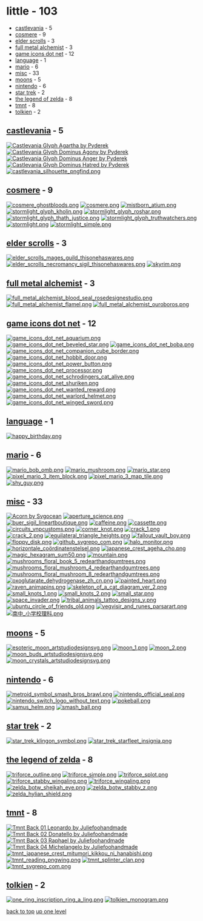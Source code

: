 # little - 103
- [castlevania](#castlevania) - 5
- [cosmere](#cosmere) - 9
- [elder scrolls](#elder-scrolls) - 3
- [full metal alchemist](#full-metal-alchemist) - 3
- [game icons dot net](#game-icons-dot-net) - 12
- [language](#language) - 1
- [mario](#mario) - 6
- [misc](#misc) - 33
- [moons](#moons) - 5
- [nintendo](#nintendo) - 6
- [star trek](#star-trek) - 2
- [the legend of zelda](#the-legend-of-zelda) - 8
- [tmnt](#tmnt) - 8
- [tolkien](#tolkien) - 2

<a id="castlevania"></a>

## [castlevania](/terminal/chromatic%20aberration/little/castlevania/README.MD) - 5
[![Castlevania Glyph Agartha by Pyderek](/.internals/thumbnails/terminal/chromatic%20aberration/little/castlevania/castlevania_glyph_agartha_by_pyderek.png "Castlevania Glyph Agartha by Pyderek")](https://raw.githubusercontent.com/buckmanc/wallpapers/main/terminal/chromatic%20aberration/little/castlevania/castlevania_glyph_agartha_by_pyderek.png)
[![Castlevania Glyph Dominus Agony by Pyderek](/.internals/thumbnails/terminal/chromatic%20aberration/little/castlevania/castlevania_glyph_dominus_agony_by_pyderek.png "Castlevania Glyph Dominus Agony by Pyderek")](https://raw.githubusercontent.com/buckmanc/wallpapers/main/terminal/chromatic%20aberration/little/castlevania/castlevania_glyph_dominus_agony_by_pyderek.png)
[![Castlevania Glyph Dominus Anger by Pyderek](/.internals/thumbnails/terminal/chromatic%20aberration/little/castlevania/castlevania_glyph_dominus_anger_by_pyderek.png "Castlevania Glyph Dominus Anger by Pyderek")](https://raw.githubusercontent.com/buckmanc/wallpapers/main/terminal/chromatic%20aberration/little/castlevania/castlevania_glyph_dominus_anger_by_pyderek.png)
[![Castlevania Glyph Dominus Hatred by Pyderek](/.internals/thumbnails/terminal/chromatic%20aberration/little/castlevania/castlevania_glyph_dominus_hatred_by_pyderek.png "Castlevania Glyph Dominus Hatred by Pyderek")](https://raw.githubusercontent.com/buckmanc/wallpapers/main/terminal/chromatic%20aberration/little/castlevania/castlevania_glyph_dominus_hatred_by_pyderek.png)
[![castlevania_silhouette_pngfind.png](/.internals/thumbnails/terminal/chromatic%20aberration/little/castlevania/castlevania_silhouette_pngfind.png "castlevania_silhouette_pngfind.png")](https://raw.githubusercontent.com/buckmanc/wallpapers/main/terminal/chromatic%20aberration/little/castlevania/castlevania_silhouette_pngfind.png)

<a id="cosmere"></a>

## [cosmere](/terminal/chromatic%20aberration/little/cosmere/README.MD) - 9
[![cosmere_ghostbloods.png](/.internals/thumbnails/terminal/chromatic%20aberration/little/cosmere/cosmere_ghostbloods.png "cosmere_ghostbloods.png")](https://raw.githubusercontent.com/buckmanc/wallpapers/main/terminal/chromatic%20aberration/little/cosmere/cosmere_ghostbloods.png)
[![cosmere.png](/.internals/thumbnails/terminal/chromatic%20aberration/little/cosmere/cosmere.png "cosmere.png")](https://raw.githubusercontent.com/buckmanc/wallpapers/main/terminal/chromatic%20aberration/little/cosmere/cosmere.png)
[![mistborn_atium.png](/.internals/thumbnails/terminal/chromatic%20aberration/little/cosmere/mistborn_atium.png "mistborn_atium.png")](https://raw.githubusercontent.com/buckmanc/wallpapers/main/terminal/chromatic%20aberration/little/cosmere/mistborn_atium.png)
[![stormlight_glyph_kholin.png](/.internals/thumbnails/terminal/chromatic%20aberration/little/cosmere/stormlight_glyph_kholin.png "stormlight_glyph_kholin.png")](https://raw.githubusercontent.com/buckmanc/wallpapers/main/terminal/chromatic%20aberration/little/cosmere/stormlight_glyph_kholin.png)
[![stormlight_glyph_roshar.png](/.internals/thumbnails/terminal/chromatic%20aberration/little/cosmere/stormlight_glyph_roshar.png "stormlight_glyph_roshar.png")](https://raw.githubusercontent.com/buckmanc/wallpapers/main/terminal/chromatic%20aberration/little/cosmere/stormlight_glyph_roshar.png)
[![stormlight_glyph_thath_justice.png](/.internals/thumbnails/terminal/chromatic%20aberration/little/cosmere/stormlight_glyph_thath_justice.png "stormlight_glyph_thath_justice.png")](https://raw.githubusercontent.com/buckmanc/wallpapers/main/terminal/chromatic%20aberration/little/cosmere/stormlight_glyph_thath_justice.png)
[![stormlight_glyph_truthwatchers.png](/.internals/thumbnails/terminal/chromatic%20aberration/little/cosmere/stormlight_glyph_truthwatchers.png "stormlight_glyph_truthwatchers.png")](https://raw.githubusercontent.com/buckmanc/wallpapers/main/terminal/chromatic%20aberration/little/cosmere/stormlight_glyph_truthwatchers.png)
[![stormlight.png](/.internals/thumbnails/terminal/chromatic%20aberration/little/cosmere/stormlight.png "stormlight.png")](https://raw.githubusercontent.com/buckmanc/wallpapers/main/terminal/chromatic%20aberration/little/cosmere/stormlight.png)
[![stormlight_simple.png](/.internals/thumbnails/terminal/chromatic%20aberration/little/cosmere/stormlight_simple.png "stormlight_simple.png")](https://raw.githubusercontent.com/buckmanc/wallpapers/main/terminal/chromatic%20aberration/little/cosmere/stormlight_simple.png)

<a id="elder-scrolls"></a>

## [elder scrolls](/terminal/chromatic%20aberration/little/elder%20scrolls/README.MD) - 3
[![elder_scrolls_mages_guild_thisonehaswares.png](/.internals/thumbnails/terminal/chromatic%20aberration/little/elder%20scrolls/elder_scrolls_mages_guild_thisonehaswares.png "elder_scrolls_mages_guild_thisonehaswares.png")](https://raw.githubusercontent.com/buckmanc/wallpapers/main/terminal/chromatic%20aberration/little/elder%20scrolls/elder_scrolls_mages_guild_thisonehaswares.png)
[![elder_scrolls_necromancy_sigil_thisonehaswares.png](/.internals/thumbnails/terminal/chromatic%20aberration/little/elder%20scrolls/elder_scrolls_necromancy_sigil_thisonehaswares.png "elder_scrolls_necromancy_sigil_thisonehaswares.png")](https://raw.githubusercontent.com/buckmanc/wallpapers/main/terminal/chromatic%20aberration/little/elder%20scrolls/elder_scrolls_necromancy_sigil_thisonehaswares.png)
[![skyrim.png](/.internals/thumbnails/terminal/chromatic%20aberration/little/elder%20scrolls/skyrim.png "skyrim.png")](https://raw.githubusercontent.com/buckmanc/wallpapers/main/terminal/chromatic%20aberration/little/elder%20scrolls/skyrim.png)

<a id="full-metal-alchemist"></a>

## [full metal alchemist](/terminal/chromatic%20aberration/little/full%20metal%20alchemist/README.MD) - 3
[![full_metal_alchemist_blood_seal_rosedesignestudio.png](/.internals/thumbnails/terminal/chromatic%20aberration/little/full%20metal%20alchemist/full_metal_alchemist_blood_seal_rosedesignestudio.png "full_metal_alchemist_blood_seal_rosedesignestudio.png")](https://raw.githubusercontent.com/buckmanc/wallpapers/main/terminal/chromatic%20aberration/little/full%20metal%20alchemist/full_metal_alchemist_blood_seal_rosedesignestudio.png)
[![full_metal_alchemist_flamel.png](/.internals/thumbnails/terminal/chromatic%20aberration/little/full%20metal%20alchemist/full_metal_alchemist_flamel.png "full_metal_alchemist_flamel.png")](https://raw.githubusercontent.com/buckmanc/wallpapers/main/terminal/chromatic%20aberration/little/full%20metal%20alchemist/full_metal_alchemist_flamel.png)
[![full_metal_alchemist_ouroboros.png](/.internals/thumbnails/terminal/chromatic%20aberration/little/full%20metal%20alchemist/full_metal_alchemist_ouroboros.png "full_metal_alchemist_ouroboros.png")](https://raw.githubusercontent.com/buckmanc/wallpapers/main/terminal/chromatic%20aberration/little/full%20metal%20alchemist/full_metal_alchemist_ouroboros.png)

<a id="game-icons-dot-net"></a>

## [game icons dot net](/terminal/chromatic%20aberration/little/game%20icons%20dot%20net/README.MD) - 12
[![game_icons_dot_net_aquarium.png](/.internals/thumbnails/terminal/chromatic%20aberration/little/game%20icons%20dot%20net/game_icons_dot_net_aquarium.png "game_icons_dot_net_aquarium.png")](https://raw.githubusercontent.com/buckmanc/wallpapers/main/terminal/chromatic%20aberration/little/game%20icons%20dot%20net/game_icons_dot_net_aquarium.png)
[![game_icons_dot_net_beveled_star.png](/.internals/thumbnails/terminal/chromatic%20aberration/little/game%20icons%20dot%20net/game_icons_dot_net_beveled_star.png "game_icons_dot_net_beveled_star.png")](https://raw.githubusercontent.com/buckmanc/wallpapers/main/terminal/chromatic%20aberration/little/game%20icons%20dot%20net/game_icons_dot_net_beveled_star.png)
[![game_icons_dot_net_boba.png](/.internals/thumbnails/terminal/chromatic%20aberration/little/game%20icons%20dot%20net/game_icons_dot_net_boba.png "game_icons_dot_net_boba.png")](https://raw.githubusercontent.com/buckmanc/wallpapers/main/terminal/chromatic%20aberration/little/game%20icons%20dot%20net/game_icons_dot_net_boba.png)
[![game_icons_dot_net_companion_cube_border.png](/.internals/thumbnails/terminal/chromatic%20aberration/little/game%20icons%20dot%20net/game_icons_dot_net_companion_cube_border.png "game_icons_dot_net_companion_cube_border.png")](https://raw.githubusercontent.com/buckmanc/wallpapers/main/terminal/chromatic%20aberration/little/game%20icons%20dot%20net/game_icons_dot_net_companion_cube_border.png)
[![game_icons_dot_net_hobbit_door.png](/.internals/thumbnails/terminal/chromatic%20aberration/little/game%20icons%20dot%20net/game_icons_dot_net_hobbit_door.png "game_icons_dot_net_hobbit_door.png")](https://raw.githubusercontent.com/buckmanc/wallpapers/main/terminal/chromatic%20aberration/little/game%20icons%20dot%20net/game_icons_dot_net_hobbit_door.png)
[![game_icons_dot_net_power_button.png](/.internals/thumbnails/terminal/chromatic%20aberration/little/game%20icons%20dot%20net/game_icons_dot_net_power_button.png "game_icons_dot_net_power_button.png")](https://raw.githubusercontent.com/buckmanc/wallpapers/main/terminal/chromatic%20aberration/little/game%20icons%20dot%20net/game_icons_dot_net_power_button.png)
[![game_icons_dot_net_processor.png](/.internals/thumbnails/terminal/chromatic%20aberration/little/game%20icons%20dot%20net/game_icons_dot_net_processor.png "game_icons_dot_net_processor.png")](https://raw.githubusercontent.com/buckmanc/wallpapers/main/terminal/chromatic%20aberration/little/game%20icons%20dot%20net/game_icons_dot_net_processor.png)
[![game_icons_dot_net_schrodingers_cat_alive.png](/.internals/thumbnails/terminal/chromatic%20aberration/little/game%20icons%20dot%20net/game_icons_dot_net_schrodingers_cat_alive.png "game_icons_dot_net_schrodingers_cat_alive.png")](https://raw.githubusercontent.com/buckmanc/wallpapers/main/terminal/chromatic%20aberration/little/game%20icons%20dot%20net/game_icons_dot_net_schrodingers_cat_alive.png)
[![game_icons_dot_net_shuriken.png](/.internals/thumbnails/terminal/chromatic%20aberration/little/game%20icons%20dot%20net/game_icons_dot_net_shuriken.png "game_icons_dot_net_shuriken.png")](https://raw.githubusercontent.com/buckmanc/wallpapers/main/terminal/chromatic%20aberration/little/game%20icons%20dot%20net/game_icons_dot_net_shuriken.png)
[![game_icons_dot_net_wanted_reward.png](/.internals/thumbnails/terminal/chromatic%20aberration/little/game%20icons%20dot%20net/game_icons_dot_net_wanted_reward.png "game_icons_dot_net_wanted_reward.png")](https://raw.githubusercontent.com/buckmanc/wallpapers/main/terminal/chromatic%20aberration/little/game%20icons%20dot%20net/game_icons_dot_net_wanted_reward.png)
[![game_icons_dot_net_warlord_helmet.png](/.internals/thumbnails/terminal/chromatic%20aberration/little/game%20icons%20dot%20net/game_icons_dot_net_warlord_helmet.png "game_icons_dot_net_warlord_helmet.png")](https://raw.githubusercontent.com/buckmanc/wallpapers/main/terminal/chromatic%20aberration/little/game%20icons%20dot%20net/game_icons_dot_net_warlord_helmet.png)
[![game_icons_dot_net_winged_sword.png](/.internals/thumbnails/terminal/chromatic%20aberration/little/game%20icons%20dot%20net/game_icons_dot_net_winged_sword.png "game_icons_dot_net_winged_sword.png")](https://raw.githubusercontent.com/buckmanc/wallpapers/main/terminal/chromatic%20aberration/little/game%20icons%20dot%20net/game_icons_dot_net_winged_sword.png)

<a id="language"></a>

## [language](/terminal/chromatic%20aberration/little/language/README.MD) - 1
[![happy_birthday.png](/.internals/thumbnails/terminal/chromatic%20aberration/little/language/happy_birthday.png "happy_birthday.png")](https://raw.githubusercontent.com/buckmanc/wallpapers/main/terminal/chromatic%20aberration/little/language/happy_birthday.png)

<a id="mario"></a>

## [mario](/terminal/chromatic%20aberration/little/mario/README.MD) - 6
[![mario_bob_omb.png](/.internals/thumbnails/terminal/chromatic%20aberration/little/mario/mario_bob_omb.png "mario_bob_omb.png")](https://raw.githubusercontent.com/buckmanc/wallpapers/main/terminal/chromatic%20aberration/little/mario/mario_bob_omb.png)
[![mario_mushroom.png](/.internals/thumbnails/terminal/chromatic%20aberration/little/mario/mario_mushroom.png "mario_mushroom.png")](https://raw.githubusercontent.com/buckmanc/wallpapers/main/terminal/chromatic%20aberration/little/mario/mario_mushroom.png)
[![mario_star.png](/.internals/thumbnails/terminal/chromatic%20aberration/little/mario/mario_star.png "mario_star.png")](https://raw.githubusercontent.com/buckmanc/wallpapers/main/terminal/chromatic%20aberration/little/mario/mario_star.png)
[![pixel_mario_3_item_block.png](/.internals/thumbnails/terminal/chromatic%20aberration/little/mario/pixel_mario_3_item_block.png "pixel_mario_3_item_block.png")](https://raw.githubusercontent.com/buckmanc/wallpapers/main/terminal/chromatic%20aberration/little/mario/pixel_mario_3_item_block.png)
[![pixel_mario_3_map_tile.png](/.internals/thumbnails/terminal/chromatic%20aberration/little/mario/pixel_mario_3_map_tile.png "pixel_mario_3_map_tile.png")](https://raw.githubusercontent.com/buckmanc/wallpapers/main/terminal/chromatic%20aberration/little/mario/pixel_mario_3_map_tile.png)
[![shy_guy.png](/.internals/thumbnails/terminal/chromatic%20aberration/little/mario/shy_guy.png "shy_guy.png")](https://raw.githubusercontent.com/buckmanc/wallpapers/main/terminal/chromatic%20aberration/little/mario/shy_guy.png)

<a id="misc"></a>

## [misc](/terminal/chromatic%20aberration/little/misc/README.MD) - 33
[![Acorn by Svgocean](/.internals/thumbnails/terminal/chromatic%20aberration/little/misc/acorn_by_svgocean.png "Acorn by Svgocean")](https://raw.githubusercontent.com/buckmanc/wallpapers/main/terminal/chromatic%20aberration/little/misc/acorn_by_svgocean.png)
[![aperture_science.png](/.internals/thumbnails/terminal/chromatic%20aberration/little/misc/aperture_science.png "aperture_science.png")](https://raw.githubusercontent.com/buckmanc/wallpapers/main/terminal/chromatic%20aberration/little/misc/aperture_science.png)
[![buer_sigil_lineartboutique.png](/.internals/thumbnails/terminal/chromatic%20aberration/little/misc/buer_sigil_lineartboutique.png "buer_sigil_lineartboutique.png")](https://raw.githubusercontent.com/buckmanc/wallpapers/main/terminal/chromatic%20aberration/little/misc/buer_sigil_lineartboutique.png)
[![caffeine.png](/.internals/thumbnails/terminal/chromatic%20aberration/little/misc/caffeine.png "caffeine.png")](https://raw.githubusercontent.com/buckmanc/wallpapers/main/terminal/chromatic%20aberration/little/misc/caffeine.png)
[![cassette.png](/.internals/thumbnails/terminal/chromatic%20aberration/little/misc/cassette.png "cassette.png")](https://raw.githubusercontent.com/buckmanc/wallpapers/main/terminal/chromatic%20aberration/little/misc/cassette.png)
[![circuits_vnpcustoms.png](/.internals/thumbnails/terminal/chromatic%20aberration/little/misc/circuits_vnpcustoms.png "circuits_vnpcustoms.png")](https://raw.githubusercontent.com/buckmanc/wallpapers/main/terminal/chromatic%20aberration/little/misc/circuits_vnpcustoms.png)
[![corner_knot.png](/.internals/thumbnails/terminal/chromatic%20aberration/little/misc/corner_knot.png "corner_knot.png")](https://raw.githubusercontent.com/buckmanc/wallpapers/main/terminal/chromatic%20aberration/little/misc/corner_knot.png)
[![crack_1.png](/.internals/thumbnails/terminal/chromatic%20aberration/little/misc/crack_1.png "crack_1.png")](https://raw.githubusercontent.com/buckmanc/wallpapers/main/terminal/chromatic%20aberration/little/misc/crack_1.png)
[![crack_2.png](/.internals/thumbnails/terminal/chromatic%20aberration/little/misc/crack_2.png "crack_2.png")](https://raw.githubusercontent.com/buckmanc/wallpapers/main/terminal/chromatic%20aberration/little/misc/crack_2.png)
[![equilateral_triangle_heights.png](/.internals/thumbnails/terminal/chromatic%20aberration/little/misc/equilateral_triangle_heights.png "equilateral_triangle_heights.png")](https://raw.githubusercontent.com/buckmanc/wallpapers/main/terminal/chromatic%20aberration/little/misc/equilateral_triangle_heights.png)
[![fallout_vault_boy.png](/.internals/thumbnails/terminal/chromatic%20aberration/little/misc/fallout_vault_boy.png "fallout_vault_boy.png")](https://raw.githubusercontent.com/buckmanc/wallpapers/main/terminal/chromatic%20aberration/little/misc/fallout_vault_boy.png)
[![floppy_disk.png](/.internals/thumbnails/terminal/chromatic%20aberration/little/misc/floppy_disk.png "floppy_disk.png")](https://raw.githubusercontent.com/buckmanc/wallpapers/main/terminal/chromatic%20aberration/little/misc/floppy_disk.png)
[![github_svgrepo_com.png](/.internals/thumbnails/terminal/chromatic%20aberration/little/misc/github_svgrepo_com.png "github_svgrepo_com.png")](https://raw.githubusercontent.com/buckmanc/wallpapers/main/terminal/chromatic%20aberration/little/misc/github_svgrepo_com.png)
[![halo_monitor.png](/.internals/thumbnails/terminal/chromatic%20aberration/little/misc/halo_monitor.png "halo_monitor.png")](https://raw.githubusercontent.com/buckmanc/wallpapers/main/terminal/chromatic%20aberration/little/misc/halo_monitor.png)
[![horizontale_coördinatenstelsel.png](/.internals/thumbnails/terminal/chromatic%20aberration/little/misc/horizontale_coördinatenstelsel.png "horizontale_coördinatenstelsel.png")](https://raw.githubusercontent.com/buckmanc/wallpapers/main/terminal/chromatic%20aberration/little/misc/horizontale_coördinatenstelsel.png)
[![japanese_crest_ageha_cho.png](/.internals/thumbnails/terminal/chromatic%20aberration/little/misc/japanese_crest_ageha_cho.png "japanese_crest_ageha_cho.png")](https://raw.githubusercontent.com/buckmanc/wallpapers/main/terminal/chromatic%20aberration/little/misc/japanese_crest_ageha_cho.png)
[![magic_hexagram_sum50.png](/.internals/thumbnails/terminal/chromatic%20aberration/little/misc/magic_hexagram_sum50.png "magic_hexagram_sum50.png")](https://raw.githubusercontent.com/buckmanc/wallpapers/main/terminal/chromatic%20aberration/little/misc/magic_hexagram_sum50.png)
[![mountain.png](/.internals/thumbnails/terminal/chromatic%20aberration/little/misc/mountain.png "mountain.png")](https://raw.githubusercontent.com/buckmanc/wallpapers/main/terminal/chromatic%20aberration/little/misc/mountain.png)
[![mushrooms_floral_book_5_redearthandgumtrees.png](/.internals/thumbnails/terminal/chromatic%20aberration/little/misc/mushrooms_floral_book_5_redearthandgumtrees.png "mushrooms_floral_book_5_redearthandgumtrees.png")](https://raw.githubusercontent.com/buckmanc/wallpapers/main/terminal/chromatic%20aberration/little/misc/mushrooms_floral_book_5_redearthandgumtrees.png)
[![mushrooms_floral_mushroom_4_redearthandgumtrees.png](/.internals/thumbnails/terminal/chromatic%20aberration/little/misc/mushrooms_floral_mushroom_4_redearthandgumtrees.png "mushrooms_floral_mushroom_4_redearthandgumtrees.png")](https://raw.githubusercontent.com/buckmanc/wallpapers/main/terminal/chromatic%20aberration/little/misc/mushrooms_floral_mushroom_4_redearthandgumtrees.png)
[![mushrooms_floral_mushroom_8_redearthandgumtrees.png](/.internals/thumbnails/terminal/chromatic%20aberration/little/misc/mushrooms_floral_mushroom_8_redearthandgumtrees.png "mushrooms_floral_mushroom_8_redearthandgumtrees.png")](https://raw.githubusercontent.com/buckmanc/wallpapers/main/terminal/chromatic%20aberration/little/misc/mushrooms_floral_mushroom_8_redearthandgumtrees.png)
[![oxoglutarate_dehydrogenase_zh_cn.png](/.internals/thumbnails/terminal/chromatic%20aberration/little/misc/oxoglutarate_dehydrogenase_zh_cn.png "oxoglutarate_dehydrogenase_zh_cn.png")](https://raw.githubusercontent.com/buckmanc/wallpapers/main/terminal/chromatic%20aberration/little/misc/oxoglutarate_dehydrogenase_zh_cn.png)
[![painted_heart.png](/.internals/thumbnails/terminal/chromatic%20aberration/little/misc/painted_heart.png "painted_heart.png")](https://raw.githubusercontent.com/buckmanc/wallpapers/main/terminal/chromatic%20aberration/little/misc/painted_heart.png)
[![raven_animapins.png](/.internals/thumbnails/terminal/chromatic%20aberration/little/misc/raven_animapins.png "raven_animapins.png")](https://raw.githubusercontent.com/buckmanc/wallpapers/main/terminal/chromatic%20aberration/little/misc/raven_animapins.png)
[![skeleton_of_a_cat_diagram_ver_2.png](/.internals/thumbnails/terminal/chromatic%20aberration/little/misc/skeleton_of_a_cat_diagram_ver_2.png "skeleton_of_a_cat_diagram_ver_2.png")](https://raw.githubusercontent.com/buckmanc/wallpapers/main/terminal/chromatic%20aberration/little/misc/skeleton_of_a_cat_diagram_ver_2.png)
[![small_knots_1.png](/.internals/thumbnails/terminal/chromatic%20aberration/little/misc/small_knots_1.png "small_knots_1.png")](https://raw.githubusercontent.com/buckmanc/wallpapers/main/terminal/chromatic%20aberration/little/misc/small_knots_1.png)
[![small_knots_2.png](/.internals/thumbnails/terminal/chromatic%20aberration/little/misc/small_knots_2.png "small_knots_2.png")](https://raw.githubusercontent.com/buckmanc/wallpapers/main/terminal/chromatic%20aberration/little/misc/small_knots_2.png)
[![small_star.png](/.internals/thumbnails/terminal/chromatic%20aberration/little/misc/small_star.png "small_star.png")](https://raw.githubusercontent.com/buckmanc/wallpapers/main/terminal/chromatic%20aberration/little/misc/small_star.png)
[![space_invader.png](/.internals/thumbnails/terminal/chromatic%20aberration/little/misc/space_invader.png "space_invader.png")](https://raw.githubusercontent.com/buckmanc/wallpapers/main/terminal/chromatic%20aberration/little/misc/space_invader.png)
[![tribal_animals_tattoo_designs_y.png](/.internals/thumbnails/terminal/chromatic%20aberration/little/misc/tribal_animals_tattoo_designs_y.png "tribal_animals_tattoo_designs_y.png")](https://raw.githubusercontent.com/buckmanc/wallpapers/main/terminal/chromatic%20aberration/little/misc/tribal_animals_tattoo_designs_y.png)
[![ubuntu_circle_of_friends_old.png](/.internals/thumbnails/terminal/chromatic%20aberration/little/misc/ubuntu_circle_of_friends_old.png "ubuntu_circle_of_friends_old.png")](https://raw.githubusercontent.com/buckmanc/wallpapers/main/terminal/chromatic%20aberration/little/misc/ubuntu_circle_of_friends_old.png)
[![vegvisir_and_runes_parsarart.png](/.internals/thumbnails/terminal/chromatic%20aberration/little/misc/vegvisir_and_runes_parsarart.png "vegvisir_and_runes_parsarart.png")](https://raw.githubusercontent.com/buckmanc/wallpapers/main/terminal/chromatic%20aberration/little/misc/vegvisir_and_runes_parsarart.png)
[![南中_小学校理科.png](/.internals/thumbnails/terminal/chromatic%20aberration/little/misc/南中_小学校理科.png "南中_小学校理科.png")](https://raw.githubusercontent.com/buckmanc/wallpapers/main/terminal/chromatic%20aberration/little/misc/南中_小学校理科.png)

<a id="moons"></a>

## [moons](/terminal/chromatic%20aberration/little/moons/README.MD) - 5
[![esoteric_moon_artstudiodesignsvg.png](/.internals/thumbnails/terminal/chromatic%20aberration/little/moons/esoteric_moon_artstudiodesignsvg.png "esoteric_moon_artstudiodesignsvg.png")](https://raw.githubusercontent.com/buckmanc/wallpapers/main/terminal/chromatic%20aberration/little/moons/esoteric_moon_artstudiodesignsvg.png)
[![moon_1.png](/.internals/thumbnails/terminal/chromatic%20aberration/little/moons/moon_1.png "moon_1.png")](https://raw.githubusercontent.com/buckmanc/wallpapers/main/terminal/chromatic%20aberration/little/moons/moon_1.png)
[![moon_2.png](/.internals/thumbnails/terminal/chromatic%20aberration/little/moons/moon_2.png "moon_2.png")](https://raw.githubusercontent.com/buckmanc/wallpapers/main/terminal/chromatic%20aberration/little/moons/moon_2.png)
[![moon_buds_artstudiodesignsvg.png](/.internals/thumbnails/terminal/chromatic%20aberration/little/moons/moon_buds_artstudiodesignsvg.png "moon_buds_artstudiodesignsvg.png")](https://raw.githubusercontent.com/buckmanc/wallpapers/main/terminal/chromatic%20aberration/little/moons/moon_buds_artstudiodesignsvg.png)
[![moon_crystals_artstudiodesignsvg.png](/.internals/thumbnails/terminal/chromatic%20aberration/little/moons/moon_crystals_artstudiodesignsvg.png "moon_crystals_artstudiodesignsvg.png")](https://raw.githubusercontent.com/buckmanc/wallpapers/main/terminal/chromatic%20aberration/little/moons/moon_crystals_artstudiodesignsvg.png)

<a id="nintendo"></a>

## [nintendo](/terminal/chromatic%20aberration/little/nintendo/README.MD) - 6
[![metroid_symbol_smash_bros_brawl.png](/.internals/thumbnails/terminal/chromatic%20aberration/little/nintendo/metroid_symbol_smash_bros_brawl.png "metroid_symbol_smash_bros_brawl.png")](https://raw.githubusercontent.com/buckmanc/wallpapers/main/terminal/chromatic%20aberration/little/nintendo/metroid_symbol_smash_bros_brawl.png)
[![nintendo_official_seal.png](/.internals/thumbnails/terminal/chromatic%20aberration/little/nintendo/nintendo_official_seal.png "nintendo_official_seal.png")](https://raw.githubusercontent.com/buckmanc/wallpapers/main/terminal/chromatic%20aberration/little/nintendo/nintendo_official_seal.png)
[![nintendo_switch_logo_without_text.png](/.internals/thumbnails/terminal/chromatic%20aberration/little/nintendo/nintendo_switch_logo_without_text.png "nintendo_switch_logo_without_text.png")](https://raw.githubusercontent.com/buckmanc/wallpapers/main/terminal/chromatic%20aberration/little/nintendo/nintendo_switch_logo_without_text.png)
[![pokeball.png](/.internals/thumbnails/terminal/chromatic%20aberration/little/nintendo/pokeball.png "pokeball.png")](https://raw.githubusercontent.com/buckmanc/wallpapers/main/terminal/chromatic%20aberration/little/nintendo/pokeball.png)
[![samus_helm.png](/.internals/thumbnails/terminal/chromatic%20aberration/little/nintendo/samus_helm.png "samus_helm.png")](https://raw.githubusercontent.com/buckmanc/wallpapers/main/terminal/chromatic%20aberration/little/nintendo/samus_helm.png)
[![smash_ball.png](/.internals/thumbnails/terminal/chromatic%20aberration/little/nintendo/smash_ball.png "smash_ball.png")](https://raw.githubusercontent.com/buckmanc/wallpapers/main/terminal/chromatic%20aberration/little/nintendo/smash_ball.png)

<a id="star-trek"></a>

## [star trek](/terminal/chromatic%20aberration/little/star%20trek/README.MD) - 2
[![star_trek_klingon_symbol.png](/.internals/thumbnails/terminal/chromatic%20aberration/little/star%20trek/star_trek_klingon_symbol.png "star_trek_klingon_symbol.png")](https://raw.githubusercontent.com/buckmanc/wallpapers/main/terminal/chromatic%20aberration/little/star%20trek/star_trek_klingon_symbol.png)
[![star_trek_starfleet_insignia.png](/.internals/thumbnails/terminal/chromatic%20aberration/little/star%20trek/star_trek_starfleet_insignia.png "star_trek_starfleet_insignia.png")](https://raw.githubusercontent.com/buckmanc/wallpapers/main/terminal/chromatic%20aberration/little/star%20trek/star_trek_starfleet_insignia.png)

<a id="the-legend-of-zelda"></a>

## [the legend of zelda](/terminal/chromatic%20aberration/little/the%20legend%20of%20zelda/README.MD) - 8
[![triforce_outline.png](/.internals/thumbnails/terminal/chromatic%20aberration/little/the%20legend%20of%20zelda/triforce_outline.png "triforce_outline.png")](https://raw.githubusercontent.com/buckmanc/wallpapers/main/terminal/chromatic%20aberration/little/the%20legend%20of%20zelda/triforce_outline.png)
[![triforce_simple.png](/.internals/thumbnails/terminal/chromatic%20aberration/little/the%20legend%20of%20zelda/triforce_simple.png "triforce_simple.png")](https://raw.githubusercontent.com/buckmanc/wallpapers/main/terminal/chromatic%20aberration/little/the%20legend%20of%20zelda/triforce_simple.png)
[![triforce_splot.png](/.internals/thumbnails/terminal/chromatic%20aberration/little/the%20legend%20of%20zelda/triforce_splot.png "triforce_splot.png")](https://raw.githubusercontent.com/buckmanc/wallpapers/main/terminal/chromatic%20aberration/little/the%20legend%20of%20zelda/triforce_splot.png)
[![triforce_stabby_wingaling.png](/.internals/thumbnails/terminal/chromatic%20aberration/little/the%20legend%20of%20zelda/triforce_stabby_wingaling.png "triforce_stabby_wingaling.png")](https://raw.githubusercontent.com/buckmanc/wallpapers/main/terminal/chromatic%20aberration/little/the%20legend%20of%20zelda/triforce_stabby_wingaling.png)
[![triforce_wingaling.png](/.internals/thumbnails/terminal/chromatic%20aberration/little/the%20legend%20of%20zelda/triforce_wingaling.png "triforce_wingaling.png")](https://raw.githubusercontent.com/buckmanc/wallpapers/main/terminal/chromatic%20aberration/little/the%20legend%20of%20zelda/triforce_wingaling.png)
[![zelda_botw_sheikah_eye.png](/.internals/thumbnails/terminal/chromatic%20aberration/little/the%20legend%20of%20zelda/zelda_botw_sheikah_eye.png "zelda_botw_sheikah_eye.png")](https://raw.githubusercontent.com/buckmanc/wallpapers/main/terminal/chromatic%20aberration/little/the%20legend%20of%20zelda/zelda_botw_sheikah_eye.png)
[![zelda_botw_stabby_z.png](/.internals/thumbnails/terminal/chromatic%20aberration/little/the%20legend%20of%20zelda/zelda_botw_stabby_z.png "zelda_botw_stabby_z.png")](https://raw.githubusercontent.com/buckmanc/wallpapers/main/terminal/chromatic%20aberration/little/the%20legend%20of%20zelda/zelda_botw_stabby_z.png)
[![zelda_hylian_shield.png](/.internals/thumbnails/terminal/chromatic%20aberration/little/the%20legend%20of%20zelda/zelda_hylian_shield.png "zelda_hylian_shield.png")](https://raw.githubusercontent.com/buckmanc/wallpapers/main/terminal/chromatic%20aberration/little/the%20legend%20of%20zelda/zelda_hylian_shield.png)

<a id="tmnt"></a>

## [tmnt](/terminal/chromatic%20aberration/little/tmnt/README.MD) - 8
[![Tmnt Back 01 Leonardo by Juliefoohandmade](/.internals/thumbnails/terminal/chromatic%20aberration/little/tmnt/tmnt_back_01_leonardo_by_juliefoohandmade.png "Tmnt Back 01 Leonardo by Juliefoohandmade")](https://raw.githubusercontent.com/buckmanc/wallpapers/main/terminal/chromatic%20aberration/little/tmnt/tmnt_back_01_leonardo_by_juliefoohandmade.png)
[![Tmnt Back 02 Donatello by Juliefoohandmade](/.internals/thumbnails/terminal/chromatic%20aberration/little/tmnt/tmnt_back_02_donatello_by_juliefoohandmade.png "Tmnt Back 02 Donatello by Juliefoohandmade")](https://raw.githubusercontent.com/buckmanc/wallpapers/main/terminal/chromatic%20aberration/little/tmnt/tmnt_back_02_donatello_by_juliefoohandmade.png)
[![Tmnt Back 03 Raphael by Juliefoohandmade](/.internals/thumbnails/terminal/chromatic%20aberration/little/tmnt/tmnt_back_03_raphael_by_juliefoohandmade.png "Tmnt Back 03 Raphael by Juliefoohandmade")](https://raw.githubusercontent.com/buckmanc/wallpapers/main/terminal/chromatic%20aberration/little/tmnt/tmnt_back_03_raphael_by_juliefoohandmade.png)
[![Tmnt Back 04 Michelangelo by Juliefoohandmade](/.internals/thumbnails/terminal/chromatic%20aberration/little/tmnt/tmnt_back_04_michelangelo_by_juliefoohandmade.png "Tmnt Back 04 Michelangelo by Juliefoohandmade")](https://raw.githubusercontent.com/buckmanc/wallpapers/main/terminal/chromatic%20aberration/little/tmnt/tmnt_back_04_michelangelo_by_juliefoohandmade.png)
[![tmnt_japanese_crest_mitumori_kikkou_ni_hanabishi.png](/.internals/thumbnails/terminal/chromatic%20aberration/little/tmnt/tmnt_japanese_crest_mitumori_kikkou_ni_hanabishi.png "tmnt_japanese_crest_mitumori_kikkou_ni_hanabishi.png")](https://raw.githubusercontent.com/buckmanc/wallpapers/main/terminal/chromatic%20aberration/little/tmnt/tmnt_japanese_crest_mitumori_kikkou_ni_hanabishi.png)
[![tmnt_reading_pngwing.png](/.internals/thumbnails/terminal/chromatic%20aberration/little/tmnt/tmnt_reading_pngwing.png "tmnt_reading_pngwing.png")](https://raw.githubusercontent.com/buckmanc/wallpapers/main/terminal/chromatic%20aberration/little/tmnt/tmnt_reading_pngwing.png)
[![tmnt_splinter_clan.png](/.internals/thumbnails/terminal/chromatic%20aberration/little/tmnt/tmnt_splinter_clan.png "tmnt_splinter_clan.png")](https://raw.githubusercontent.com/buckmanc/wallpapers/main/terminal/chromatic%20aberration/little/tmnt/tmnt_splinter_clan.png)
[![tmnt_svgrepo_com.png](/.internals/thumbnails/terminal/chromatic%20aberration/little/tmnt/tmnt_svgrepo_com.png "tmnt_svgrepo_com.png")](https://raw.githubusercontent.com/buckmanc/wallpapers/main/terminal/chromatic%20aberration/little/tmnt/tmnt_svgrepo_com.png)

<a id="tolkien"></a>

## [tolkien](/terminal/chromatic%20aberration/little/tolkien/README.MD) - 2
[![one_ring_inscription_ring_a_ling.png](/.internals/thumbnails/terminal/chromatic%20aberration/little/tolkien/one_ring_inscription_ring_a_ling.png "one_ring_inscription_ring_a_ling.png")](https://raw.githubusercontent.com/buckmanc/wallpapers/main/terminal/chromatic%20aberration/little/tolkien/one_ring_inscription_ring_a_ling.png)
[![tolkien_monogram.png](/.internals/thumbnails/terminal/chromatic%20aberration/little/tolkien/tolkien_monogram.png "tolkien_monogram.png")](https://raw.githubusercontent.com/buckmanc/wallpapers/main/terminal/chromatic%20aberration/little/tolkien/tolkien_monogram.png)


[back to top](#)
[up one level](/terminal/chromatic%20aberration/README.MD)

